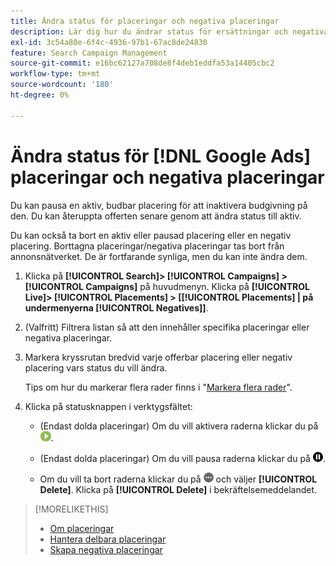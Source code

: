 ```yaml
---
title: Ändra status för placeringar och negativa placeringar
description: Lär dig hur du ändrar status för ersättningar och negativa ersättningar för  [!DNL Google Ads].
exl-id: 3c54a80e-6f4c-4936-97b1-67ac8de24830
feature: Search Campaign Management
source-git-commit: e16bc62127a708de8f4deb1eddfa53a14405cbc2
workflow-type: tm+mt
source-wordcount: '180'
ht-degree: 0%

---
```


# Ändra status för [!DNL Google Ads] placeringar och negativa placeringar

Du kan pausa en aktiv, budbar placering för att inaktivera budgivning på den. Du kan återuppta offerten senare genom att ändra status till aktiv.

Du kan också ta bort en aktiv eller pausad placering eller en negativ placering. Borttagna placeringar/negativa placeringar tas bort från annonsnätverket. De är fortfarande synliga, men du kan inte ändra dem.

1. Klicka på **[!UICONTROL Search]> [!UICONTROL Campaigns] >[!UICONTROL Campaigns]** på huvudmenyn. Klicka på **[!UICONTROL Live]> [!UICONTROL Placements] > \[[!UICONTROL Placements] \| på undermenyerna [!UICONTROL Negatives]\]**.

1. (Valfritt) Filtrera listan så att den innehåller specifika placeringar eller negativa placeringar.

1. Markera kryssrutan bredvid varje offerbar placering eller negativ placering vars status du vill ändra.

   Tips om hur du markerar flera rader finns i &quot;[Markera flera rader](/help/search-social-commerce/common-tasks/navigation-editing-selection/multiple-rows-select.md)&quot;.

1. Klicka på statusknappen i verktygsfältet:

   * (Endast dolda placeringar) Om du vill aktivera raderna klickar du på ![Aktivera](/help/search-social-commerce/assets/activate.png "Aktivera").

   * (Endast dolda placeringar) Om du vill pausa raderna klickar du på ![Paus](/help/search-social-commerce/assets/pause.png "Paus").

   * Om du vill ta bort raderna klickar du på ![Mer](/help/search-social-commerce/assets/more.png "Mer") och väljer **[!UICONTROL Delete]**. Klicka på **[!UICONTROL Delete]** i bekräftelsemeddelandet.

>[!MORELIKETHIS]
>
>* [Om placeringar](placement-about.md)
>* [Hantera delbara placeringar](placement-manage.md)
>* [Skapa negativa placeringar](placement-negative-create.md)
